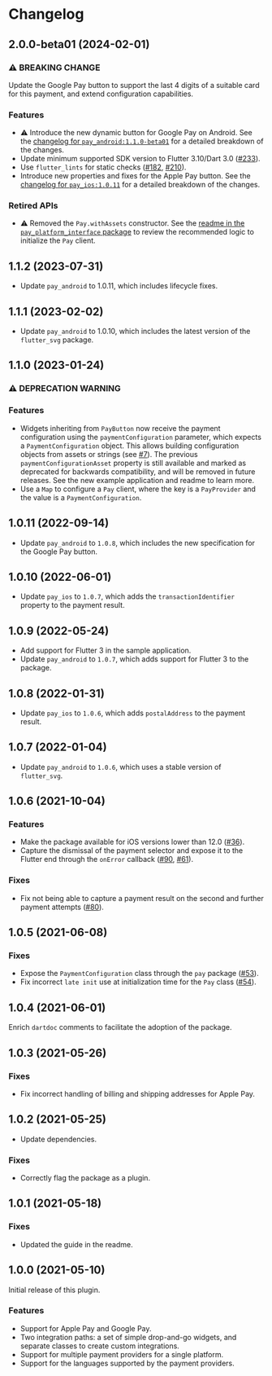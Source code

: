# Changelog

## 2.0.0-beta01 (2024-02-01)
### ⚠ BREAKING CHANGE
Update the Google Pay button to support the last 4 digits of a suitable card for this payment, and extend configuration capabilities.

### Features

* ⚠ Introduce the new dynamic button for Google Pay on Android. See the [changelog for `pay_android:1.1.0-beta01`](../pay_android/CHANGELOG.md#110-beta01-2024-01-19) for a detailed breakdown of the changes.
* Update minimum supported SDK version to Flutter 3.10/Dart 3.0 ([#233](https://github.com/google-pay/flutter-plugin/issues/233)).
* Use `flutter_lints` for static checks ([#182](https://github.com/google-pay/flutter-plugin/issues/182), [#210](https://github.com/google-pay/flutter-plugin/issues/210)).
* Introduce new properties and fixes for the Apple Pay button. See the [changelog for `pay_ios:1.0.11`](../pay_ios/CHANGELOG.md#1011-2024-01-21) for a detailed breakdown of the changes.

### Retired APIs

* ⚠ Removed the `Pay.withAssets` constructor. See the [readme in the `pay_platform_interface` package](../pay_platform_interface/README.md#usage) to review the recommended logic to initialize the `Pay` client.

## 1.1.2 (2023-07-31)
* Update `pay_android` to 1.0.11, which includes lifecycle fixes.

## 1.1.1 (2023-02-02)
* Update `pay_android` to 1.0.10, which includes the latest version of the `flutter_svg` package.

## 1.1.0 (2023-01-24)

### ⚠ DEPRECATION WARNING

### Features
* Widgets inheriting from `PayButton` now receive the payment configuration using the `paymentConfiguration` parameter, which expects a `PaymentConfiguration` object. This allows building configuration objects from assets or strings (see [#7](https://github.com/google-pay/flutter-plugin/issues/7)). The previous `paymentConfigurationAsset` property is still available and marked as deprecated for backwards compatibility, and will be removed in future releases. See the new example application and readme to learn more.
* Use a `Map` to configure a `Pay` client, where the key is a `PayProvider` and the value is a `PaymentConfiguration`. 

## 1.0.11 (2022-09-14)

* Update `pay_android` to `1.0.8`, which includes the new specification for the Google Pay button.

## 1.0.10 (2022-06-01)

* Update `pay_ios` to `1.0.7`, which adds the `transactionIdentifier` property to the payment result.

## 1.0.9 (2022-05-24)

* Add support for Flutter 3 in the sample application.
* Update `pay_android` to `1.0.7`, which adds support for Flutter 3 to the package.

## 1.0.8 (2022-01-31)

* Update `pay_ios` to `1.0.6`, which adds `postalAddress` to the payment result.

## 1.0.7 (2022-01-04)

* Update `pay_android` to `1.0.6`, which uses a stable version of `flutter_svg`.

## 1.0.6 (2021-10-04)

### Features
* Make the package available for iOS versions lower than 12.0 ([#36](https://github.com/google-pay/flutter-plugin/issues/36)).
* Capture the dismissal of the payment selector and expose it to the Flutter end through the `onError` callback ([#90](https://github.com/google-pay/flutter-plugin/issues/90), [#61](https://github.com/google-pay/flutter-plugin/issues/61)).

### Fixes
* Fix not being able to capture a payment result on the second and further payment attempts ([#80](https://github.com/google-pay/flutter-plugin/issues/80)).

## 1.0.5 (2021-06-08)

### Fixes

* Expose the `PaymentConfiguration` class through the `pay` package ([#53](https://github.com/google-pay/flutter-plugin/issues/53)).
* Fix incorrect `late init` use at initialization time for the `Pay` class ([#54](https://github.com/google-pay/flutter-plugin/issues/54)).

## 1.0.4 (2021-06-01)
Enrich `dartdoc` comments to facilitate the adoption of the package.

## 1.0.3 (2021-05-26)

### Fixes

* Fix incorrect handling of billing and shipping addresses for Apple Pay.

## 1.0.2 (2021-05-25)

* Update dependencies.

### Fixes

* Correctly flag the package as a plugin.

## 1.0.1 (2021-05-18)

### Fixes

* Updated the guide in the readme.

## 1.0.0 (2021-05-10)
Initial release of this plugin.

### Features

* Support for Apple Pay and Google Pay.
* Two integration paths: a set of simple drop-and-go widgets, and separate classes to create custom integrations. 
* Support for multiple payment providers for a single platform.
* Support for the languages supported by the payment providers.
